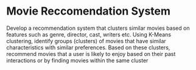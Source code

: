 # Movie Reccomendation System

Develop a recommendation system that clusters similar movies based on features such as genre, director, cast, writers etc. Using K-Means clustering, identify groups (clusters) of movies that have similar characteristics with similar preferences. Based on these clusters, recommend movies that a user is likely to enjoy based on their past interactions or by finding movies within the same cluster

